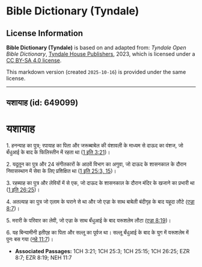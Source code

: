 # Bible Dictionary (Tyndale)

## License Information

**Bible Dictionary (Tyndale)** is based on and adapted from: _Tyndale Open Bible Dictionary_, [Tyndale House Publishers](https://tyndaleopenresources.com/), 2023, which is licensed under a [CC BY-SA 4.0 license](https://creativecommons.org/licenses/by-sa/4.0/legalcode.en).

This markdown version (created `2025-10-16`) is provided under the same license.



--------------------------------

## यशायाह (id: 649099)

यशायाह
======

1\. हनन्याह का पुत्र; रपायाह का पिता और जरूब्बाबेल की वंशावली के माध्यम से दाऊद का वंशज, जो बँधुआई के बाद के फिलिस्तीन में रहता था ([1 इति 3:21](https://ref.ly/1Chr3:21))।

2\. यदूतून का पुत्र और 24 संगीतकारों के आठवें विभाग का अगुवा, जो दाऊद के शासनकाल के दौरान निवासस्थान में सेवा के लिए प्रशिक्षित था ([1 इति 25:3, 15](https://ref.ly/1Chr25:3,1Chr25:15))।

3\. रहब्याह का पुत्र और लेवियों में से एक, जो दाऊद के शासनकाल के दौरान मंदिर के खजाने का प्रभारी था ([1 इति 26:25](https://ref.ly/1Chr26:25))।

4\. अतल्याह का पुत्र जो एलाम के घराने से था और जो एज्रा के साथ बाबेली बंदीगृह के बाद यहूदा लौटे ([एज्रा 8:7](https://ref.ly/Ezra8:7))।

5\. मरारी के परिवार का लेवी, जो एज्रा के साथ बँधुआई के बाद यरूशलेम लौटा ([एज्रा 8:19](https://ref.ly/Ezra8:19))।

6\. यह बिन्यामीनी इतीएह का पिता और सल्लू का पूर्वज था। सल्लू बँधुआई के बाद के युग में यरूशलेम में पुनः बस गया ([नहे 11:7](https://ref.ly/Neh11:7))।

* **Associated Passages:** 1CH 3:21; 1CH 25:3; 1CH 25:15; 1CH 26:25; EZR 8:7; EZR 8:19; NEH 11:7

